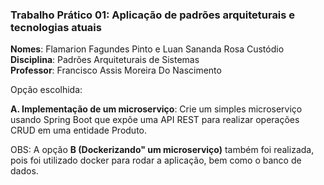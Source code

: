### Trabalho Prático 01: Aplicação de padrões arquiteturais e tecnologias atuais

**Nomes**: Flamarion Fagundes Pinto e Luan Sananda Rosa Custódio <br/>
**Disciplina**: Padrões Arquiteturais de Sistemas<br/>
**Professor**: Francisco Assis Moreira Do Nascimento

Opção escolhida:

**A. Implementação de um microserviço**: Crie um simples microserviço usando Spring Boot que expõe uma API REST para realizar operações CRUD em uma entidade Produto.

OBS: A opção **B (Dockerizando" um microserviço)** também foi realizada, pois foi utilizado docker para rodar a aplicação, bem como o banco de dados.